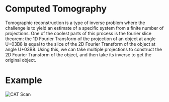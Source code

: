 # Computed Tomography

Tomographic reconstruction is a type of inverse problem where the challenge is to yield an estimate of a specific system from a finite number of projections.
One of the coolest parts of this process is the fourier slice theorem: the 1D Fourier Transform of the projection of an object at angle U+03B8 is equal to the slice of the 2D Fourier Transform of the object at angle U+03B8.
Using this, we can take multiple projections to construct the 2D Fourier Transform of the object, and then take its inverse to get the original object.

# Example
![CAT Scan](https://github.com/harmya/tomography/blob/main/assets/dogscan.gif)
